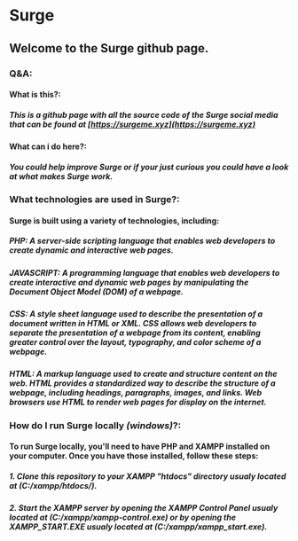 # **Surge**
## Welcome to the Surge github page.
### **Q&A**:
#### **What is this?:**
##### This is a github page with all the source code of the Surge social media that can be found at **[https://surgeme.xyz](https://surgeme.xyz)**
#### **What can i do here?:**
##### You could help improve Surge or if your just curious you could have a look at what makes Surge work.
### **What technologies are used in Surge?:**
#### Surge is built using a variety of technologies, including:
##### **PHP:** A server-side scripting language that enables web developers to create dynamic and interactive web pages.
##### **JAVASCRIPT:** A programming language that enables web developers to create interactive and dynamic web pages by manipulating the Document Object Model (DOM) of a webpage. 
##### **CSS:** A style sheet language used to describe the presentation of a document written in HTML or XML. CSS allows web developers to separate the presentation of a webpage from its content, enabling greater control over the layout, typography, and color scheme of a webpage.
##### **HTML:** A markup language used to create and structure content on the web. HTML provides a standardized way to describe the structure of a webpage, including headings, paragraphs, images, and links. Web browsers use HTML to render web pages for display on the internet.
### **How do I run Surge locally *(windows)*?:**
#### To run Surge locally, you'll need to have PHP and XAMPP installed on your computer. Once you have those installed, follow these steps:
##### 1. Clone this repository to your XAMPP *"htdocs"* directory usualy located at *(C:/xampp/htdocs/)*.
##### 2. Start the XAMPP server by opening the *XAMPP Control Panel* usualy located at *(C:/xampp/xampp-control.exe)* or by opening the *XAMPP_START.EXE* usualy located at *(C:/xampp/xampp_start.exe)*.
